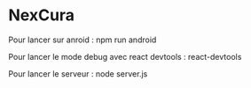 # NexCura

Pour lancer sur anroid : npm run android

Pour lancer le mode debug avec react devtools : react-devtools

Pour lancer le serveur : node server.js
